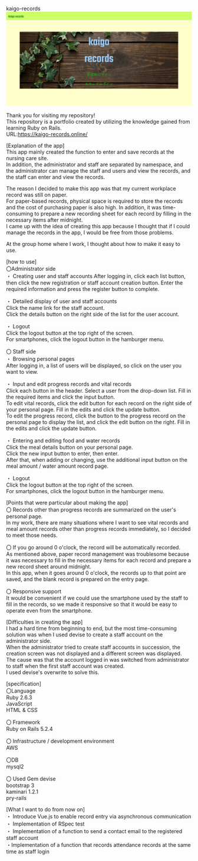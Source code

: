 kaigo-records<br>
![sample_image](https://github.com/a-yoshiyuki/kaigo-records/blob/master/FireShot%20Capture%20035%20-%20KaigoRecords%20-%20kaigo-records.online.png?raw=true)

Thank you for visiting my repository!<br>
This repository is a portfolio created by utilizing the knowledge gained from learning Ruby on Rails.<br>
URL:https://kaigo-records.online/

[Explanation of the app]<br>
This app mainly created the function to enter and save records at the nursing care site.<br>
In addition, the administrator and staff are separated by namespace, and the administrator can manage the staff and users and view the records, and the staff can enter and view the records.

The reason I decided to make this app was that my current workplace record was still on paper.<br>
For paper-based records, physical space is required to store the records and the cost of purchasing paper is also high. In addition, it was time-consuming to prepare a new recording sheet for each record by filling in the necessary items after midnight.<br>
I came up with the idea of creating this app because I thought that if I could manage the records in the app, I would be free from those problems.

At the group home where I work, I thought about how to make it easy to use.

[how to use]<br>
〇Administrator side<br>
・ Creating user and staff accounts
After logging in, click each list button, then click the new registration or staff account creation button.
Enter the required information and press the register button to complete.

・ Detailed display of user and staff accounts<br>
Click the name link for the staff account.<br>
Click the details button on the right side of the list for the user account.

・ Logout<br>
Click the logout button at the top right of the screen.<br>
For smartphones, click the logout button in the hamburger menu.

〇 Staff side<br>
・ Browsing personal pages<br>
After logging in, a list of users will be displayed, so click on the user you want to view.

・ Input and edit progress records and vital records<br>
Click each button in the header. Select a user from the drop-down list. Fill in the required items and click the input button.<br>
To edit vital records, click the edit button for each record on the right side of your personal page. Fill in the edits and click the update button.<br>
To edit the progress record, click the button to the progress record on the personal page to display the list, and click the edit button on the right. Fill in the edits and click the update button.

・ Entering and editing food and water records<br>
Click the meal details button on your personal page.<br>
Click the new input button to enter, then enter.<br>
After that, when adding or changing, use the additional input button on the meal amount / water amount record page.

・ Logout<br>
Click the logout button at the top right of the screen.<br>
For smartphones, click the logout button in the hamburger menu.

[Points that were particular about making the app]<br>
〇 Records other than progress records are summarized on the user's personal page.<br>
In my work, there are many situations where I want to see vital records and meal amount records other than progress records immediately, so I decided to meet those needs.

〇 If you go around 0 o'clock, the record will be automatically recorded.<br>
As mentioned above, paper record management was troublesome because it was necessary to fill in the necessary items for each record and prepare a new record sheet around midnight.<br>
In this app, when it goes around 0 o'clock, the records up to that point are saved, and the blank record is prepared on the entry page.

〇 Responsive support<br>
It would be convenient if we could use the smartphone used by the staff to fill in the records, so we made it responsive so that it would be easy to operate even from the smartphone.

[Difficulties in creating the app]<br>
I had a hard time from beginning to end, but the most time-consuming solution was when I used devise to create a staff account on the administrator side.<br>
When the administrator tried to create staff accounts in succession, the creation screen was not displayed and a different screen was displayed.<br>
The cause was that the account logged in was switched from administrator to staff when the first staff account was created.<br>
I used devise's overwrite to solve this.

[specification]<br>
〇Language<br>
   Ruby 2.6.3<br>
   JavaScript<br>
   HTML & CSS<br>
   
〇 Framework<br>
   Ruby on Rails 5.2.4
   
〇 Infrastructure / development environment<br>
   AWS
   
〇DB<br>
   mysql2
   
〇 Used Gem
   devise<br>
   bootstrap 3<br>
   kaminari 1.2.1<br>
   pry-rails
   
[What I want to do from now on]<br>
・ Introduce Vue.js to enable record entry via asynchronous communication<br>
・ Implementation of RSpec test<br>
・ Implementation of a function to send a contact email to the registered staff account<br>
・Implementation of a function that records attendance records at the same time as staff login<br>
